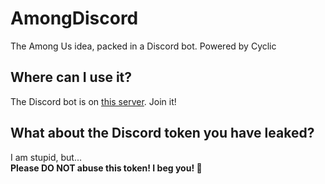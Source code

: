 # AmongDiscord
The Among Us idea, packed in a Discord bot. Powered by Cyclic

## Where can I use it?
The Discord bot is on [this server](). Join it!

## What about the Discord token you have leaked?
I am stupid, but...  
**Please DO NOT abuse this token! I beg you! 🥺**
